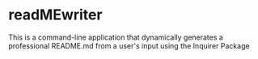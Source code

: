 # readMEwriter

This is  a command-line application that dynamically generates a professional README.md from a user's input using the Inquirer Package
